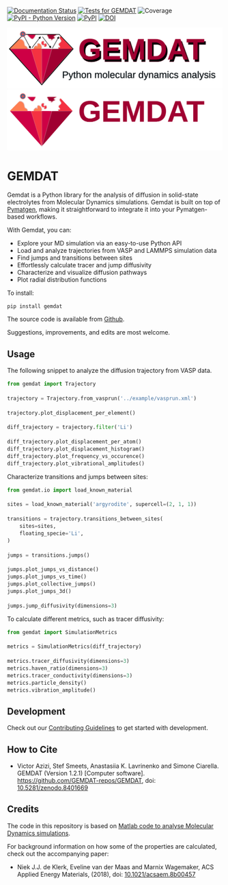 [![Documentation Status](https://readthedocs.org/projects/gemdat/badge/?version=latest)](https://gemdat.readthedocs.io/en/latest/?badge=latest)
[![Tests for GEMDAT](https://github.com/GEMDAT-repos/GEMDAT/actions/workflows/tests.yaml/badge.svg)](https://github.com/GEMDAT-repos/GEMDAT/actions/workflows/tests.yaml)
![Coverage](https://gist.githubusercontent.com/v1kko/330d6e711de3420b7503d54756dc011c/raw/covbadge.svg)
[![PyPI - Python Version](https://img.shields.io/pypi/pyversions/gemdat)](https://pypi.org/project/gemdat/)
[![PyPI](https://img.shields.io/pypi/v/gemdat.svg?style=flat)](https://pypi.org/project/gemdat/)
[![DOI](https://zenodo.org/badge/DOI/10.5281/zenodo.8401669.svg)](https://doi.org/10.5281/zenodo.8401669)

![GEMDAT banner](https://raw.githubusercontent.com/GEMDAT-repos/GEMDAT/main/src/gemdat/data/logo_on_white.png#gh-light-mode-only)
![GEMDAT banner](https://raw.githubusercontent.com/GEMDAT-repos/GEMDAT/main/src/gemdat/data/logo_on_black.png#gh-dark-mode-only)

# GEMDAT

Gemdat is a Python library for the analysis of diffusion in solid-state electrolytes from Molecular Dynamics simulations. Gemdat is built on top of [Pymatgen](https://pymatgen.org/), making it straightforward to integrate it into your Pymatgen-based workflows.

With Gemdat, you can:

- Explore your MD simulation via an easy-to-use Python API
- Load and analyze trajectories from VASP and LAMMPS simulation data
- Find jumps and transitions between sites
- Effortlessly calculate tracer and jump diffusivity
- Characterize and visualize diffusion pathways
- Plot radial distribution functions

To install:

```console
pip install gemdat
```

The source code is available from [Github](https://github.com/GEMDAT-repos/GEMDAT).

Suggestions, improvements, and edits are most welcome.

## Usage

The following snippet to analyze the diffusion trajectory from VASP data.

```python
from gemdat import Trajectory

trajectory = Trajectory.from_vasprun('../example/vasprun.xml')

trajectory.plot_displacement_per_element()

diff_trajectory = trajectory.filter('Li')

diff_trajectory.plot_displacement_per_atom()
diff_trajectory.plot_displacement_histogram()
diff_trajectory.plot_frequency_vs_occurence()
diff_trajectory.plot_vibrational_amplitudes()
```

Characterize transitions and jumps between sites:

```python
from gemdat.io import load_known_material

sites = load_known_material('argyrodite', supercell=(2, 1, 1))

transitions = trajectory.transitions_between_sites(
    sites=sites,
    floating_specie='Li',
)

jumps = transitions.jumps()

jumps.plot_jumps_vs_distance()
jumps.plot_jumps_vs_time()
jumps.plot_collective_jumps()
jumps.plot_jumps_3d()

jumps.jump_diffusivity(dimensions=3)
```

To calculate different metrics, such as tracer diffusivity:

```python
from gemdat import SimulationMetrics

metrics = SimulationMetrics(diff_trajectory)

metrics.tracer_diffusivity(dimensions=3)
metrics.haven_ratio(dimensions=3)
metrics.tracer_conductivity(dimensions=3)
metrics.particle_density()
metrics.vibration_amplitude()
```

## Development

Check out our [Contributing Guidelines](CONTRIBUTING.md#Getting-started-with-development) to get started with development.

## How to Cite

- Victor Azizi, Stef Smeets, Anastasiia K. Lavrinenko and Simone Ciarella. GEMDAT (Version 1.2.1) [Computer software]. https://github.com/GEMDAT-repos/GEMDAT, doi: [10.5281/zenodo.8401669](https://dx.doi.org/10.5281/zenodo.8401669)

## Credits

The code in this repository is based on [Matlab code to analyse Molecular Dynamics simulations](https://bitbucket.org/niekdeklerk/md-analysis-with-matlab/src/master/).

For background information on how some of the properties are calculated, check out the accompanying paper:

- Niek J.J. de Klerk, Eveline van der Maas and Marnix Wagemaker, ACS Applied Energy Materials, (2018), doi: [10.1021/acsaem.8b00457](https://doi.org/10.1021/acsaem.8b00457)
